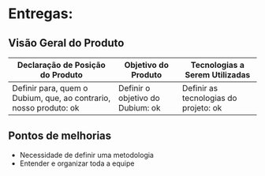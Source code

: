 # Entregas:

## Visão Geral do Produto

Declaração de Posição do Produto | Objetivo do Produto | Tecnologias a Serem Utilizadas
-------------------------------- | ------------------- | ------------------------------
Definir para, quem o Dubium, que, ao contrario, nosso produto: ok | Definir o objetivo do Dubium: ok | Definir as tecnologias do projeto: ok 
                 
## Pontos de melhorias

- Necessidade de definir uma metodologia
- Entender e organizar toda a equipe
